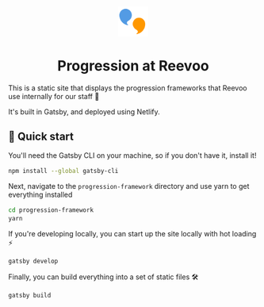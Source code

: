 <p align="center">
  <a href="https://www.reevoo.com">
    <img alt="Reevoo favicon" src=images/favicon.png width="60" />
  </a>
</p>
<h1 align="center">
    Progression at Reevoo
</h1>

This is a static site that displays the progression frameworks that Reevoo use internally for our staff 🙌

It's built in Gatsby, and deployed using Netlify.

## 🚀 Quick start

You'll need the Gatsby CLI on your machine, so if you don't have it, install it!
``` sh
npm install --global gatsby-cli
```

Next, navigate to the `progression-framework` directory and use yarn to get everything installed

``` sh
cd progression-framework
yarn
```

If you're developing locally, you can start up the site locally with hot loading ⚡
``` sh
gatsby develop
```

Finally, you can build everything into a set of static files 🛠️
``` sh
gatsby build
```
